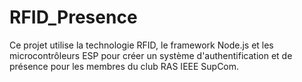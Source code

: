 # RFID_Presence
Ce projet utilise la technologie RFID, le framework Node.js et les microcontrôleurs ESP pour créer un système d'authentification et de présence pour les membres du club RAS IEEE SupCom.
